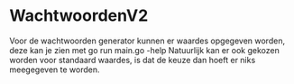 # WachtwoordenV2

Voor de wachtwoorden generator kunnen er waardes opgegeven worden, deze kan je zien met go run main.go -help
Natuurlijk kan er ook gekozen worden voor standaard waardes, is dat de keuze dan hoeft er niks meegegeven te worden.

